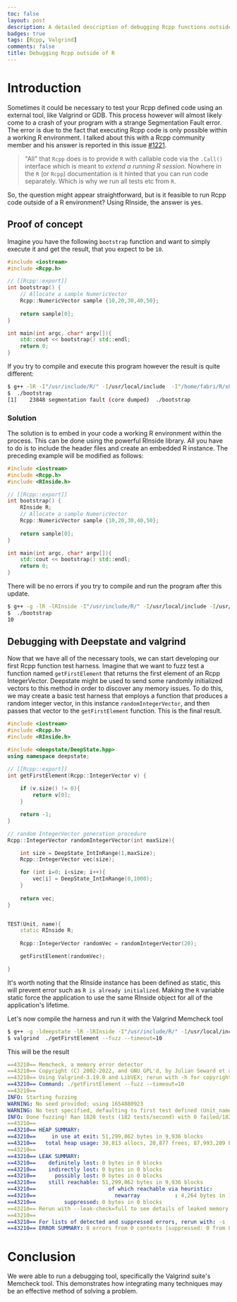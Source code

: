 ```yaml
---
toc: false
layout: post
description: A detailed description of debugging Rcpp functions outside of the R environment using Valgrind
badges: true
tags: [Rcpp, Valgrind]
comments: false
title: Debugging Rcpp outside of R
---
```


# Introduction
Sometimes it could be necessary to test your Rcpp defined code using an external tool, like Valgrind or GDB. This process however will almost likely come to a crash of your program with a strange Segmentation Fault error. The error is due to the fact that executing Rcpp code is only possible within a working R environment. I talked about this with a Rcpp community member and his answer is reported in this issue [#1221](https://github.com/RcppCore/Rcpp/issues/1221).

> "All" that `Rcpp` does is to provide `R` with callable code via the `.Call()` interface which is meant to _extend a running R session_. Nowhere in the `R` (or `Rcpp`) documentation is it hinted that you can run code separately. Which is why we run all tests etc from `R`.

So, the question might appear straightforward, but is it feasible to run Rcpp code outside of a R environment?
Using RInside, the answer is yes. 

## Proof of concept
Imagine you have the following `bootstrap` function and want to simply execute it and get the result, that you expect to be `10`.
```c++
#include <iostream>
#include <Rcpp.h>

// [[Rcpp::export]]
int bootstrap() {
    // Allocate a sample NumericVector
    Rcpp::NumericVector sample {10,20,30,40,50};
    
    return sample[0];
}

int main(int argc, char* argv[]){
    std::cout << bootstrap() std::endl;
    return 0;
}
```

If you try to compile and execute this program however the result is quite different:
```bash
$ g++ -lR -I"/usr/include/R/" -I/usr/local/include  -I"/home/fabri/R/x86_64-pc-linux-gnu-library/4.2/Rcpp/include" -L/usr/lib64/R/lib -o bootstrap bootstrap.cpp
$  ./bootstrap
[1]    23848 segmentation fault (core dumped)  ./bootstrap
```

### Solution
The solution is to embed in your code a working R environment within the process. This can be done using the powerful RInside library. All you have to do is to include the header files and create an embedded R instance. The preceding example will be modified as follows: 
```c++
#include <iostream>
#include <Rcpp.h>
#include <RInside.h>

// [[Rcpp::export]]
int bootstrap() {
    RInside R;
    // Allocate a sample NumericVector
    Rcpp::NumericVector sample {10,20,30,40,50};
    
    return sample[0];
}

int main(int argc, char* argv[]){
    std::cout << bootstrap() std::endl;
    return 0;
}
```

There will be no errors if you try to compile and run the program after this update. 
```bash
$ g++ -g -lR -lRInside -I"/usr/include/R/" -I/usr/local/include -I/usr/lib/R/library/RInside/include -I"/home/fabri/R/x86_64-pc-linux-gnu-library/4.2/Rcpp/include" -L/usr/lib/R/library/RInside/lib -Wl,-rpath=/usr/lib/R/library/RInside/lib -L/usr/lib64/R/lib -o bootstrap bootstrap.cpp
$  ./bootstrap
10
``` 


## Debugging with Deepstate and valgrind 
Now that we have all of the necessary tools, we can start developing our first Rcpp function test harness. Imagine that we want to fuzz test a function named `getFirstElement` that returns the first element of an Rcpp IntegerVector. Deepstate might be used to send some randomly initialized vectors to this method in order to discover any memory issues. To do this, we may create a basic test harness that employs a function that produces a random integer vector, in this instance `randomIntegerVector`, and then passes that vector to the `getFirstElement` function. This is the final result.
```c++
#include <iostream>
#include <Rcpp.h>
#include <RInside.h>

#include <deepstate/DeepState.hpp>
using namespace deepstate;

// [[Rcpp::export]]
int getFirstElement(Rcpp::IntegerVector v) {
    
    if (v.size() != 0){
        return v[0];
    }

    return -1;
}

// random IntegerVector generation procedure
Rcpp::IntegerVector randomIntegerVector(int maxSize){

    int size = DeepState_IntInRange(1,maxSize);
    Rcpp::IntegerVector vec(size);

    for (int i=0; i<size; i++){
        vec[i] = DeepState_IntInRange(0,1000);
    }
  
    return vec;
}


TEST(Unit, name){
    static RInside R;
    
    Rcpp::IntegerVector randomVec = randomIntegerVector(20);

    getFirstElement(randomVec);

}
```

It's worth noting that the RInside instance has been defined as static, this will prevent error such as `R is already initialized`. Making the `R` variable static force the application to use the same RInside object for all of the application's lifetime.

Let's now compile the harness and run it with the Valgrind Memcheck tool
```bash
$ g++ -g -ldeepstate -lR -lRInside -I"/usr/include/R/" -I/usr/local/include -I/usr/lib/R/library/RInside/include -I"/home/fabri/R/x86_64-pc-linux-gnu-library/4.2/Rcpp/include" -L/usr/lib/R/library/RInside/lib -Wl,-rpath=/usr/lib/R/library/RInside/lib -L/usr/lib64/R/lib -o getFirstElement getFirstElement.cpp
$ valgrind  ./getFirstElement --fuzz --timeout=10
```

This will be the result
```yaml
==43210== Memcheck, a memory error detector
==43210== Copyright (C) 2002-2022, and GNU GPL'd, by Julian Seward et al.
==43210== Using Valgrind-3.19.0 and LibVEX; rerun with -h for copyright info
==43210== Command: ./getFirstElement --fuzz --timeout=10
==43210== 
INFO: Starting fuzzing
WARNING: No seed provided; using 1654880923
WARNING: No test specified, defaulting to first test defined (Unit_name)
INFO: Done fuzzing! Ran 1828 tests (182 tests/second) with 0 failed/1828 passed/0 abandoned tests
==43210== 
==43210== HEAP SUMMARY:
==43210==     in use at exit: 51,299,862 bytes in 9,936 blocks
==43210==   total heap usage: 30,813 allocs, 20,877 frees, 87,993,209 bytes allocated
==43210== 
==43210== LEAK SUMMARY:
==43210==    definitely lost: 0 bytes in 0 blocks
==43210==    indirectly lost: 0 bytes in 0 blocks
==43210==      possibly lost: 0 bytes in 0 blocks
==43210==    still reachable: 51,299,862 bytes in 9,936 blocks
==43210==                       of which reachable via heuristic:
==43210==                         newarray           : 4,264 bytes in 1 blocks
==43210==         suppressed: 0 bytes in 0 blocks
==43210== Rerun with --leak-check=full to see details of leaked memory
==43210== 
==43210== For lists of detected and suppressed errors, rerun with: -s
==43210== ERROR SUMMARY: 0 errors from 0 contexts (suppressed: 0 from 0)
```

# Conclusion
We were able to run a debugging tool, specifically the Valgrind suite's Memcheck tool. This demonstrates how integrating many techniques may be an effective method of solving a problem. 